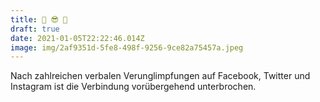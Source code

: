 ```yaml
---
title: 👊 😎 🙈
draft: true
date: 2021-01-05T22:22:46.014Z
image: img/2af9351d-5fe8-498f-9256-9ce82a75457a.jpeg
---
```

Nach zahlreichen verbalen Verunglimpfungen auf Facebook, Twitter und Instagram ist die Verbindung vorübergehend unterbrochen.
